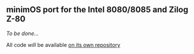 ## minimOS port for the Intel 8080/8085 and Zilog Z-80

*To be done...*

All code *will* be available
[on its own repository](https://github.com/zuiko21/minimOS-80)
